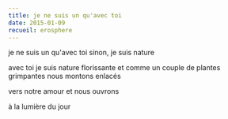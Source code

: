 ```yaml
---
title: je ne suis un qu'avec toi
date: 2015-01-09
recueil: erosphere
---
```


je ne suis un qu'avec toi
sinon, je suis nature

avec toi je suis nature florissante
et comme un couple de plantes grimpantes
nous montons enlacés

vers notre amour et nous ouvrons

à la lumière du jour
